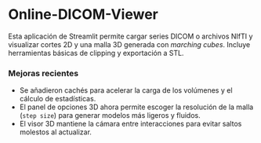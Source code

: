 # Online-DICOM-Viewer

Esta aplicación de Streamlit permite cargar series DICOM o archivos NIfTI y
visualizar cortes 2D y una malla 3D generada con *marching cubes*.  Incluye
herramientas básicas de clipping y exportación a STL.

### Mejoras recientes

- Se añadieron cachés para acelerar la carga de los volúmenes y el cálculo de
  estadísticas.
- El panel de opciones 3D ahora permite escoger la resolución de la malla
  (``step size``) para generar modelos más ligeros y fluidos.
- El visor 3D mantiene la cámara entre interacciones para evitar saltos
  molestos al actualizar.
